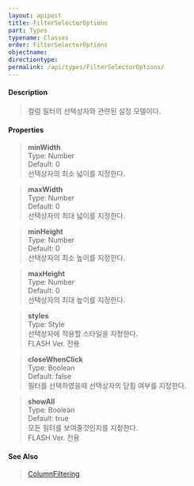 ```yaml
---
layout: apipost
title: FilterSelectorOptions
part: Types
typename: Classes
order: FilterSelectorOptions
objectname: 
directiontype: 
permalink: /api/types/FilterSelectorOptions/
---
```


#### Description

> 컬럼 필터의 선택상자와 관련된 설정 모델이다.

#### Properties

> **minWidth**  
> Type: Number  
> Default: 0  
> 선택상자의 최소 넓이를 지정한다.  

> **maxWidth**  
> Type: Number  
> Default: 0  
> 선택상자의 최대 넓이를 지정한다.  

> **minHeight**  
> Type: Number  
> Default: 0  
> 선택상자의 최소 높이를 지정한다.  

> **maxHeight**  
> Type: Number  
> Default: 0  
> 선택상자의 최대 높이를 지정한다.  

> **styles**  
> Type: Style  
> 선택상자에 적용할 스타일을 지정한다.  
> FLASH Ver. 전용  

> **closeWhenClick**  
> Type: Boolean  
> Default: false  
> 필터를 선택하였을때 선택상자의 닫힘 여부를 지정한다.  

> **showAll**  
> Type: Boolean  
> Default: true  
> 모든 필텨를 보여줄것인지를 지정한다.  
> FLASH Ver. 전용  

#### See Also

> [ColumnFiltering](http://demo.realgrid.net/Demo/ColumnFiltering)




